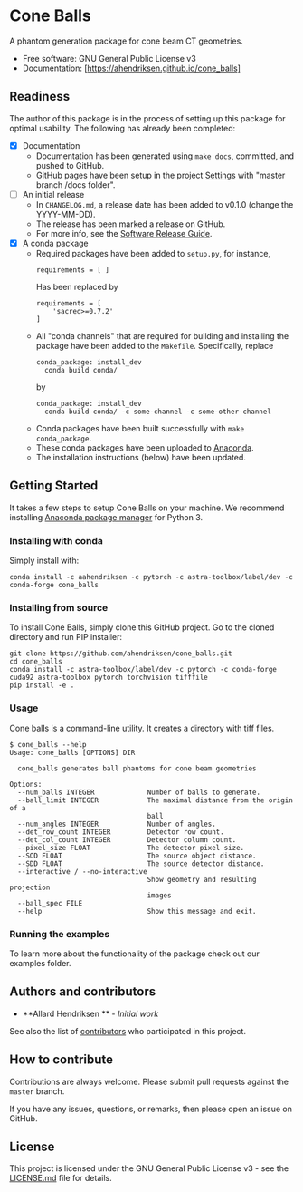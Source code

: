 # Cone Balls

A phantom generation package for cone beam CT geometries.


* Free software: GNU General Public License v3
* Documentation: [https://ahendriksen.github.io/cone_balls]


## Readiness

The author of this package is in the process of setting up this
package for optimal usability. The following has already been completed:

- [x] Documentation
    - Documentation has been generated using `make docs`, committed,
        and pushed to GitHub.
	- GitHub pages have been setup in the project
      [Settings](/settings) with "master branch /docs folder".
- [ ] An initial release
	- In `CHANGELOG.md`, a release date has been added to v0.1.0 (change the YYYY-MM-DD).
	- The release has been marked a release on GitHub.
	- For more info, see the [Software Release Guide](https://cicwi.github.io/software-guidelines/software-release-guide).
- [x] A conda package
	- Required packages have been added to `setup.py`, for instance,
	  ```
	  requirements = [ ]
	  ```
	  Has been replaced by
	  ```
	  requirements = [
	      'sacred>=0.7.2'
      ]
      ```
	- All "conda channels" that are required for building and
      installing the package have been added to the
      `Makefile`. Specifically, replace
	  ```
      conda_package: install_dev
      	conda build conda/
      ```
	  by
	  ```
      conda_package: install_dev
      	conda build conda/ -c some-channel -c some-other-channel
      ```
    - Conda packages have been built successfully with `make conda_package`.
	- These conda packages have been uploaded to [Anaconda](https://anaconda.org).
	- The installation instructions (below) have been updated.

## Getting Started

It takes a few steps to setup Cone Balls on your
machine. We recommend installing
[Anaconda package manager](https://www.anaconda.com/download/) for
Python 3.

### Installing with conda

Simply install with:
```
conda install -c aahendriksen -c pytorch -c astra-toolbox/label/dev -c conda-forge cone_balls
```

### Installing from source

To install Cone Balls, simply clone this GitHub
project. Go to the cloned directory and run PIP installer:
```
git clone https://github.com/ahendriksen/cone_balls.git
cd cone_balls
conda install -c astra-toolbox/label/dev -c pytorch -c conda-forge cuda92 astra-toolbox pytorch torchvision tifffile
pip install -e .
```

### Usage

Cone balls is a command-line utility. It creates a directory with tiff files.

```
$ cone_balls --help
Usage: cone_balls [OPTIONS] DIR

  cone_balls generates ball phantoms for cone beam geometries

Options:
  --num_balls INTEGER             Number of balls to generate.
  --ball_limit INTEGER            The maximal distance from the origin of a
                                  ball
  --num_angles INTEGER            Number of angles.
  --det_row_count INTEGER         Detector row count.
  --det_col_count INTEGER         Detector column count.
  --pixel_size FLOAT              The detector pixel size.
  --SOD FLOAT                     The source object distance.
  --SDD FLOAT                     The source detector distance.
  --interactive / --no-interactive
                                  Show geometry and resulting projection
                                  images
  --ball_spec FILE
  --help                          Show this message and exit.
```

### Running the examples

To learn more about the functionality of the package check out our
examples folder.

## Authors and contributors

* **Allard Hendriksen ** - *Initial work*

See also the list of [contributors](https://github.com/ahendriksen/cone_balls/contributors) who participated in this project.

## How to contribute

Contributions are always welcome. Please submit pull requests against the `master` branch.

If you have any issues, questions, or remarks, then please open an issue on GitHub.

## License

This project is licensed under the GNU General Public License v3 - see the [LICENSE.md](LICENSE.md) file for details.
